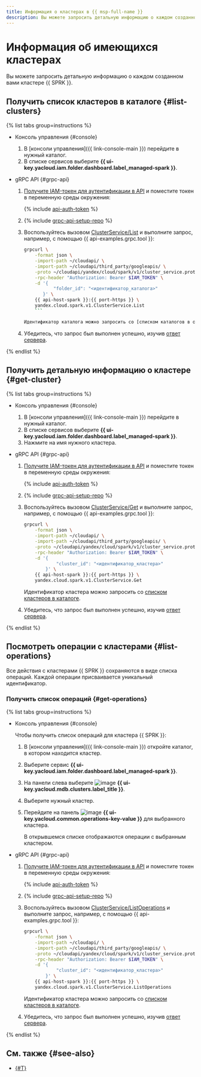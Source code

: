 ```yaml
---
title: Информация о кластерах в {{ msp-full-name }}
description: Вы можете запросить детальную информацию о каждом созданном вами кластере {{ SPRK }}. Чтобы получить список кластеров в каталоге, перейдите на страницу каталога и выберите сервис {{ msp-full-name }}.
---
```


# Информация об имеющихся кластерах

Вы можете запросить детальную информацию о каждом созданном вами кластере {{ SPRK }}.

## Получить список кластеров в каталоге {#list-clusters}

{% list tabs group=instructions %}

- Консоль управления {#console}

    1. В [консоли управления]({{ link-console-main }}) перейдите в нужный каталог.
    1. В списке сервисов выберите **{{ ui-key.yacloud.iam.folder.dashboard.label_managed-spark }}**.

- gRPC API {#grpc-api}

    1. [Получите IAM-токен для аутентификации в API](../api-ref/authentication.md) и поместите токен в переменную среды окружения:

       {% include [api-auth-token](../../_includes/mdb/api-auth-token.md) %}

    1. {% include [grpc-api-setup-repo](../../_includes/mdb/grpc-api-setup-repo.md) %}

    1. Воспользуйтесь вызовом [ClusterService/List](../api-ref/grpc/Cluster/list.md) и выполните запрос, например, с помощью {{ api-examples.grpc.tool }}:

       ```bash
       grpcurl \
           -format json \
           -import-path ~/cloudapi/ \
           -import-path ~/cloudapi/third_party/googleapis/ \
           -proto ~/cloudapi/yandex/cloud/spark/v1/cluster_service.proto \
           -rpc-header "Authorization: Bearer $IAM_TOKEN" \
           -d '{
                  "folder_id": "<идентификатор_каталога>"
              }' \
           {{ api-host-spark }}:{{ port-https }} \
           yandex.cloud.spark.v1.ClusterService.List
           ```
       
       Идентификатор каталога можно запросить со [списком каталогов в облаке](../../resource-manager/operations/folder/get-id.md).
       
    1. Убедитесь, что запрос был выполнен успешно, изучив [ответ сервера](../api-ref/grpc/Cluster/list.md#yandex.cloud.spark.v1.ListClustersResponse).

{% endlist %}

## Получить детальную информацию о кластере {#get-cluster}

{% list tabs group=instructions %}

- Консоль управления {#console}

    1. В [консоли управления]({{ link-console-main }}) перейдите в нужный каталог.
    1. В списке сервисов выберите **{{ ui-key.yacloud.iam.folder.dashboard.label_managed-spark }}**.
    1. Нажмите на имя нужного кластера.

- gRPC API {#grpc-api}

    1. [Получите IAM-токен для аутентификации в API](../api-ref/authentication.md) и поместите токен в переменную среды окружения:

       {% include [api-auth-token](../../_includes/mdb/api-auth-token.md) %}

    1. {% include [grpc-api-setup-repo](../../_includes/mdb/grpc-api-setup-repo.md) %}

    1. Воспользуйтесь вызовом [ClusterService/Get](../api-ref/grpc/Cluster/get.md) и выполните запрос, например, с помощью {{ api-examples.grpc.tool }}:

       ```bash
       grpcurl \
           -format json \
           -import-path ~/cloudapi/ \
           -import-path ~/cloudapi/third_party/googleapis/ \
           -proto ~/cloudapi/yandex/cloud/spark/v1/cluster_service.proto \
           -rpc-header "Authorization: Bearer $IAM_TOKEN" \
           -d '{
                   "cluster_id": "<идентификатор_кластера>"
               }' \
           {{ api-host-spark }}:{{ port-https }} \
           yandex.cloud.spark.v1.ClusterService.Get
       ```

       Идентификатор кластера можно запросить со [списком кластеров в каталоге](#list-clusters).

    1. Убедитесь, что запрос был выполнен успешно, изучив [ответ сервера](../api-ref/grpc/Cluster/get.md#yandex.cloud.spark.v1.Cluster).

{% endlist %}

## Посмотреть операции с кластерами {#list-operations}

Все действия с кластерами {{ SPRK }} сохраняются в виде списка операций. Каждой операции присваивается уникальный идентификатор.

### Получить список операций {#get-operations}

{% list tabs group=instructions %}

- Консоль управления {#console}

    Чтобы получить список операций для кластера {{ SPRK }}:

    1. В [консоли управления]({{ link-console-main }}) откройте каталог, в котором находится кластер.
    1. Выберите сервис **{{ ui-key.yacloud.iam.folder.dashboard.label_managed-spark }}**.
    1. На панели слева выберите ![image](../../_assets/console-icons/cubes-3.svg) **{{ ui-key.yacloud.mdb.clusters.label_title }}**.
    1. Выберите нужный кластер.
    1. Перейдите на панель ![image](../../_assets/console-icons/list-check.svg) **{{ ui-key.yacloud.common.operations-key-value }}** для выбранного кластера.

        В открывшемся списке отображаются операции с выбранным кластером.

- gRPC API {#grpc-api}

    1. [Получите IAM-токен для аутентификации в API](../api-ref/authentication.md) и поместите токен в переменную среды окружения:

       {% include [api-auth-token](../../_includes/mdb/api-auth-token.md) %}

    1. {% include [grpc-api-setup-repo](../../_includes/mdb/grpc-api-setup-repo.md) %}

    1. Воспользуйтесь вызовом [ClusterService/ListOperations](../api-ref/grpc/Cluster/listOperations.md) и выполните запрос, например, с помощью {{ api-examples.grpc.tool }}:

       ```bash
       grpcurl \
           -format json \
           -import-path ~/cloudapi/ \
           -import-path ~/cloudapi/third_party/googleapis/ \
           -proto ~/cloudapi/yandex/cloud/spark/v1/cluster_service.proto \
           -rpc-header "Authorization: Bearer $IAM_TOKEN" \
           -d '{
                   "cluster_id": "<идентификатор_кластера>"
               }' \
           {{ api-host-spark }}:{{ port-https }} \
           yandex.cloud.spark.v1.ClusterService.ListOperations
       ```

       Идентификатор кластера можно запросить со [списком кластеров в каталоге](#list-clusters).

    1. Убедитесь, что запрос был выполнен успешно, изучив [ответ сервера](../api-ref/grpc/Cluster/listOperations.md#yandex.cloud.spark.v1.ListClusterOperationsResponse).

{% endlist %}

## См. также {#see-also}

* [{#T}](../../api-design-guide/concepts/about-async.md)
